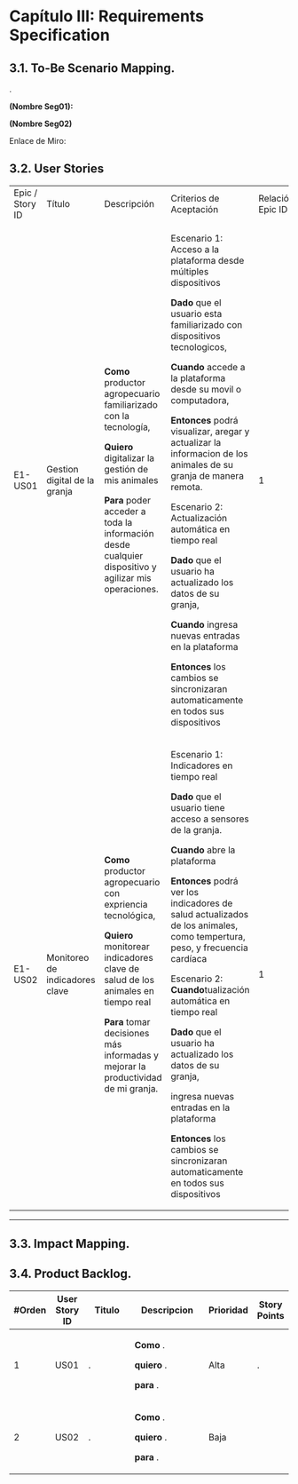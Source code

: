 # Capítulo III: Requirements Specification

## 3.1. To-Be Scenario Mapping.
.

**(Nombre Seg01):**

**(Nombre Seg02)**


Enlace de Miro:

## 3.2. User Stories
<table>
<colgroup>
<col style="width: 11%" />
<col style="width: 15%" />
<col style="width: 21%" />
<col style="width: 39%" />
<col style="width: 11%" />
</colgroup>
<tbody>
<tr class="odd">
<td>Epic / Story ID</td>
<td>Título</td>
<td>Descripción</td>
<td>Criterios de Aceptación</td>
<td>Relación Epic ID</td>
</tr>
</tr>
<tr class="even">
<td>E1-US01</td>
<td>Gestion digital de la granja</td>
<td><p><strong>Como</strong> productor agropecuario familiarizado con la tecnología,</p>
<p><strong>Quiero</strong> digitalizar la gestión de mis animales </p>
<p><strong>Para</strong> poder acceder a toda la información desde cualquier dispositivo y agilizar mis operaciones. </p></td>
<td><p>Escenario 1: Acceso a la plataforma desde múltiples dispositivos</p>
<p><strong>Dado</strong> que el usuario esta familiarizado con dispositivos tecnologicos,</p>
<p><strong>Cuando</strong> accede a la plataforma desde su movil o computadora,</p>
<p><strong>Entonces</strong> podrá visualizar, aregar y actualizar la informacion de los animales de su granja de manera remota.</p>
<p>Escenario 2: Actualización automática en tiempo real
<p><strong>Dado</strong> que el usuario ha actualizado los datos de su granja,</p>
<p><strong>Cuando</strong> ingresa nuevas entradas en la plataforma</p>
<p><strong>Entonces</strong> los cambios se sincronizaran automaticamente en todos sus dispositivos</p></td>
<td>1</td>
</tr>
<tr class="odd">
<td>E1-US02</td>
<td>Monitoreo de indicadores clave</td>
<td><p><strong>Como</strong> productor agropecuario con expriencia tecnológica,</p>
<p><strong>Quiero</strong> monitorear indicadores clave de salud de los animales en tiempo real </p>
<p><strong>Para</strong> tomar decisiones más informadas y mejorar la productividad de mi granja.</p></td>
<td><p>Escenario 1: Indicadores en tiempo real</p>
<p><strong>Dado</strong> que el usuario tiene acceso a sensores de la granja.</p>
<p><strong>Cuando</strong> abre la plataforma </p>
<p><strong>Entonces</strong> podrá ver los indicadores de salud actualizados de los animales, como tempertura, peso, y frecuencia cardíaca </p>
<p>Escenario 2: <strong>Cuando</strong>tualización automática en tiempo real</p>
<p><strong>Dado</strong> que el usuario ha actualizado los datos de su granja,</p>
<p> ingresa nuevas entradas en la plataforma</p>
<p><strong>Entonces</strong> los cambios se sincronizaran automaticamente en todos sus dispositivos</p></td>
<td>1</td>
</tr>
<tr class="even">


</tr>

</tbody>
</table>
<hr>

## 3.3. Impact Mapping.


## 3.4. Product Backlog.
<table>
<colgroup>
<col style="width: 13%" />
<col style="width: 12%" />
<col style="width: 18%" />
<col style="width: 28%" />
<col style="width: 14%" />
<col style="width: 12%" />
</colgroup>
<thead>
<tr class="header">
<th>#Orden</th>
<th>User Story ID</th>
<th>Titulo</th>
<th>Descripcion</th>
<th>Prioridad</th>
<th>Story Points</th>
</tr>
</thead>
<tbody>
<tr class="odd">
<td>1</td>
<td>US01</td>
<td>.</td>
<td><p><strong>Como</strong> .</p>
<p><strong>quiero</strong> .</p>
<p><strong>para</strong> .</p></td>
<td>Alta</td>
<td>.</td>
</tr>
<tr class="even">
<td>2</td>
<td>US02</td>
<td>.</td>
<td><p><strong>Como</strong> .</p>
<p><strong>quiero</strong> .</p>
<p><strong>para</strong> .</p></td>
<td>Baja</td>